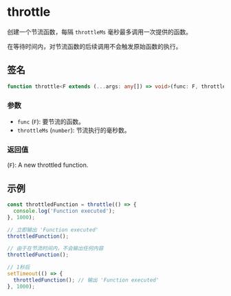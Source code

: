 # throttle

创建一个节流函数，每隔 `throttleMs` 毫秒最多调用一次提供的函数。

在等待时间内，对节流函数的后续调用不会触发原始函数的执行。

## 签名

```typescript
function throttle<F extends (...args: any[]) => void>(func: F, throttleMs: number): F;
```

### 参数

- `func` (`F`): 要节流的函数。
- `throttleMs` (`number`): 节流执行的毫秒数。

### 返回值

(`F`): A new throttled function.

## 示例

```typescript
const throttledFunction = throttle(() => {
  console.log('Function executed');
}, 1000);

// 立即输出 'Function executed'
throttledFunction();

// 由于在节流时间内，不会输出任何内容
throttledFunction();

// 1秒后
setTimeout(() => {
  throttledFunction(); // 输出 'Function executed'
}, 1000);
```
